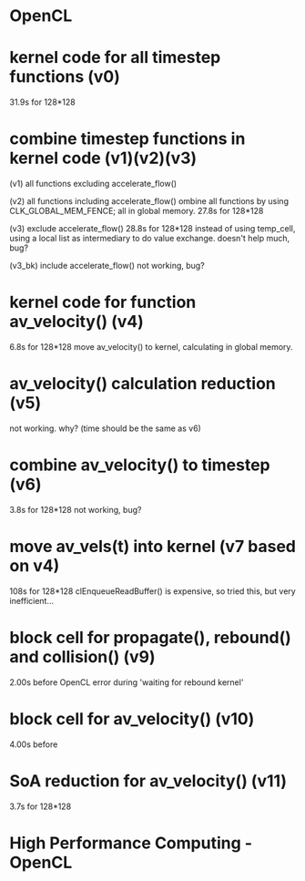 # OpenCL

# kernel code for all timestep functions (v0)

31.9s for 128\*128

# combine timestep functions in kernel code (v1)(v2)(v3)

(v1) all functions excluding accelerate_flow()

(v2) all functions including accelerate_flow()
ombine all functions by using CLK_GLOBAL_MEM_FENCE; all in global memory.
27.8s for 128\*128

(v3) exclude accelerate_flow()
28.8s for 128\*128
instead of using temp_cell, using a local list as intermediary to do value exchange.
doesn't help much, bug?

(v3_bk) include accelerate_flow()
not working, bug?

# kernel code for function av_velocity() (v4)

6.8s for 128\*128
move av_velocity() to kernel, calculating in global memory.

# av_velocity() calculation reduction (v5)

not working. why? (time should be the same as v6)

# combine av_velocity() to timestep (v6)

3.8s for 128\*128
not working, bug?

# move av_vels(t) into kernel (v7 based on v4)

108s for 128\*128
clEnqueueReadBuffer() is expensive, so tried this, but very inefficient...

# block cell for propagate(), rebound() and collision() (v9)

2.00s before
OpenCL error during 'waiting for rebound kernel'

# block cell for av_velocity() (v10)

4.00s before

# SoA reduction for av_velocity() (v11)

3.7s for 128\*128

# High Performance Computing - OpenCL
